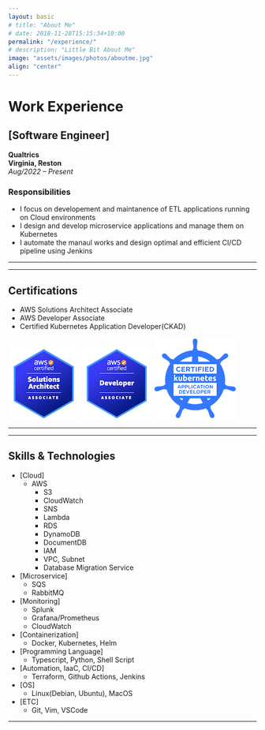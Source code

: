 ```yaml
---
layout: basic
# title: "About Me"
# date: 2018-11-28T15:15:34+10:00
permalink: "/experience/"
# description: "Little Bit About Me"
image: "assets/images/photos/aboutme.jpg"
align: "center"
---
```


# Work Experience

## [Software Engineer]  

**Qualtrics**  
**Virginia, Reston**  
*Aug/2022 – Present*  

### Responsibilities

- I focus on developement and maintanence of ETL applications running on Cloud environments
- I design and develop microservice applications and manage them on Kubernetes
- I automate the manaul works and design optimal and efficient CI/CD pipeline using Jenkins

---

---

## Certifications

- AWS Solutions Architect Associate
- AWS Developer Associate
- Certified Kubernetes Application Developer(CKAD)

![AWS Solutions Architect Associate](/assets/images/certifications/aws-solutions-architect-associate.png)
![AWS Developer Associate](/assets/images/certifications/aws-developer-associate.png)
![Certified Kubernetes Application Developer (CKAD)](/assets/images/certifications/ckad.png)

---

---

## Skills & Technologies

- [Cloud]
  - AWS
    - S3
    - CloudWatch
    - SNS
    - Lambda
    - RDS
    - DynamoDB
    - DocumentDB
    - IAM
    - VPC, Subnet
    - Database Migration Service
- [Microservice]
  - SQS
  - RabbitMQ
- [Monitoring]
  - Splunk
  - Grafana/Prometheus
  - CloudWatch
- [Containerization]
  - Docker, Kubernetes, Helm
- [Programming Language]
  - Typescript, Python, Shell Script
- [Automation, IaaC, CI/CD]
  - Terraform, Github Actions, Jenkins
- [OS]
  - Linux(Debian, Ubuntu), MacOS
- [ETC]
  - Git, Vim, VSCode

---




<!-- # Creating Modern Websites

Web design encompasses many different skills and disciplines in the production and maintenance of websites.

Often many individuals will work in teams covering different aspects of the design process, although some designers will cover them all. Web design partially overlaps web engineering in the broader scope of web development.

## What is Web Design?

User experience is about how a user interacts with, and experiences, a particular product, system or service. As a UX designer, you should consider the Why, What and How of product use.

{% include framework/shortcodes/figure.html src="assets/images/photos/content-1.webp" title="Steve Francia" caption="Designing in Figma" alt="Photo of designing a website in Figma" link="https://figma.com" target="\_blank" %}

## Front-end Development

The What addresses the things people can do with a product—its functionality. Finally, the How relates to the design of functionality in an accessible and aesthetically pleasant way. UX designers start with the Why before determining the What and then, finally, the How in order to create products that users can form meaningful experiences with. In software designs, you will need to ensure the product’s “substance” comes through an existing device and offers a seamless, fluid experience.

> As a UX designer, you should consider the Why, What and How of product use.

Web designers are expected to have an awareness of usability and if their role involves creating markup then they are also expected to be up to date with web accessibility guidelines.

## Design Systems

A Design System is a set of interconnected patterns and shared practices coherently organized to aid in digital product design and development of products such as apps or websites.

{% include framework/shortcodes/youtube.html id='2M6dJ2Uynhg' %}

## Process

There are two primary jobs involved in creating a website: the web designer and web developer, who often work closely together on a website. The web designers are responsible for the visual aspect, which includes the layout, coloring and typography of a web page.

- User experience research
- Visual design and illustration
- Programming and coding

![Design In Figma]({{ "/assets/images/photos/content-2.webp" | relative_url }})

Web designers will also have a working knowledge of markup languages such as HTML and CSS, although the extent of their knowledge will differ from one web designer to another. -->